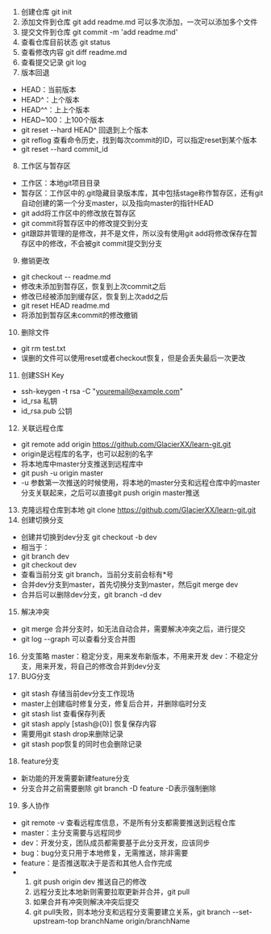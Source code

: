 1. 创建仓库
git init
2. 添加文件到仓库
git add readme.md
可以多次添加，一次可以添加多个文件
3. 提交文件到仓库
git commit -m 'add readme.md'
4. 查看仓库目前状态
git status
5. 查看修改内容
git diff readme.md
6. 查看提交记录
git log
7. 版本回退
* HEAD：当前版本
* HEAD^：上个版本
* HEAD^^：上上个版本
* HEAD~100：上100个版本
* git reset --hard HEAD^ 回退到上个版本
* git reflog 查看命令历史，找到每次commit的ID，可以指定reset到某个版本
* git reset --hard commit_id
8. 工作区与暂存区
* 工作区：本地git项目目录
* 暂存区：工作区中的.git隐藏目录版本库，其中包括stage称作暂存区，还有git自动创建的第一个分支master，以及指向master的指针HEAD
* git add将工作区中的修改放在暂存区
* git commit将暂存区中的修改提交到分支
* git跟踪并管理的是修改，并不是文件，所以没有使用git add将修改保存在暂存区中的修改，不会被git commit提交到分支
9. 撤销更改
* git checkout -- readme.md
* 修改未添加到暂存区，恢复到上次commit之后
* 修改已经被添加到缓存区，恢复到上次add之后
* git reset HEAD readme.md
* 将添加到暂存区未commit的修改撤销
10. 删除文件
* git rm test.txt
* 误删的文件可以使用reset或者checkout恢复，但是会丢失最后一次更改
11. 创建SSH Key
* ssh-keygen -t rsa -C "youremail@example.com"
* id_rsa 私钥
* id_rsa.pub 公钥
12. 关联远程仓库
* git remote add origin https://github.com/GlacierXX/learn-git.git
* origin是远程库的名字，也可以起别的名字
* 将本地库中master分支推送到远程库中
* git push -u origin master
* -u 参数第一次推送的时候使用，将本地的master分支和远程仓库中的master分支关联起来，之后可以直接git push origin master推送
13. 克隆远程仓库到本地
git clone https://github.com/GlacierXX/learn-git.git
14. 创建切换分支
* 创建并切换到dev分支 git checkout -b dev
* 相当于：
* git branch dev
* git checkout dev
* 查看当前分支 git branch，当前分支前会标有*号
* 合并dev分支到master，首先切换分支到master，然后git merge dev
* 合并后可以删除dev分支，git branch -d dev
15. 解决冲突
* git merge 合并分支时，如无法自动合并，需要解决冲突之后，进行提交
* git log --graph 可以查看分支合并图
16. 分支策略
master：稳定分支，用来发布新版本，不用来开发
dev：不稳定分支，用来开发，将自己的修改合并到dev分支
17. BUG分支
* git stash 存储当前dev分支工作现场
* master上创建临时修复分支，修复后合并，并删除临时分支
* git stash list 查看保存列表
* git stash apply [stash@{0}] 恢复保存内容
* 需要用git stash drop来删除记录
* git stash pop恢复的同时也会删除记录
18. feature分支
* 新功能的开发需要新建feature分支
* 分支合并之前需要删除 git branch -D feature -D表示强制删除
19. 多人协作
* git remote -v 查看远程库信息，不是所有分支都需要推送到远程仓库
* master：主分支需要与远程同步
* dev：开发分支，团队成员都需要基于此分支开发，应该同步
* bug：bug分支只用于本地修复，无需推送，除非需要
* feature：是否推送取决于是否和其他人合作完成
* 1. git push origin dev 推送自己的修改
  2. 远程分支比本地新则需要拉取更新并合并，git pull
  3. 如果合并有冲突则解决冲突后提交
  4. git pull失败，则本地分支和远程分支需要建立关系，git branch --set-upstream-top branchName origin/branchName
